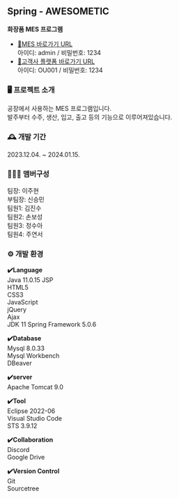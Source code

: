 ## Spring - AWESOMETIC
**화장품 MES 프로그램**

- [🔗MES 바로가기 URL](http://c7d2307t2.itwillbs.com/system/login)<br>
  아이디: admin / 비밀번호: 1234<br>
- [🔗고객사 플랫폼 바로가기 URL](http://c7d2307t2.itwillbs.com/platform/login)<br>
  아이디: OU001 / 비밀번호: 1234<br>

### 🖥️ 프로젝트 소개
공장에서 사용하는 MES 프로그램입니다.<br>
발주부터 수주, 생산, 입고, 출고 등의 기능으로 이루어져있습니다.


### 🕰️ 개발 기간
2023.12.04. ~ 2024.01.15.

### 🧑‍🤝‍🧑 맴버구성
팀장: 이주현  
부팀장: 신승민  
팀원1: 김진수  
팀원2: 손보성   
팀원3: 정수아  
팀원4: 주연서  

### ⚙️ 개발 환경
**✔️Language**  
Java 11.0.15 
JSP  
HTML5  
CSS3  
JavaScript  
jQuery  
Ajax  
JDK 11
Spring Framework 5.0.6


**✔️Database**  
Mysql 8.0.33   
Mysql Workbench  
DBeaver  


**✔️server**  
Apache Tomcat 9.0


**✔️Tool**  
Eclipse 2022-06  
Visual Studio Code  
STS 3.9.12


**✔️Collaboration**  
Discord  
Google Drive  


**✔️Version Control**  
Git  
Sourcetree  

